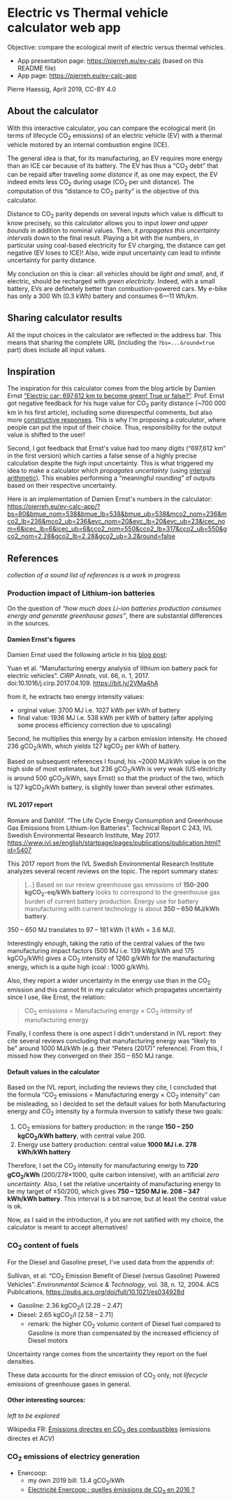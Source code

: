 # Electric vs Thermal vehicle calculator web app

Objective: compare the ecological merit of electric versus thermal vehicles.

* App presentation page: https://pierreh.eu/ev-calc (based on this README file)
* App page: https://pierreh.eu/ev-calc-app

Pierre Haessig, April 2019, CC-BY 4.0

## About the calculator

With this interactive calculator, you can compare the ecological merit
(in terms of lifecycle CO<sub>2</sub> emissions)
of an electric vehicle (EV) with a thermal vehicle
motored by an internal combustion engine (ICE).

The general idea is that, for its manufacturing,
an EV requires more energy than an ICE car because of its battery.
The EV has thus a “CO<sub>2</sub> debt” that can be repaid after traveling
*some distance* if, as one may expect, the EV indeed emits
less CO<sub>2</sub> during usage (CO<sub>2</sub> per unit distance).
The computation of this “distance to CO<sub>2</sub> parity” is the objective of
this calculator.

Distance to CO<sub>2</sub> parity depends on several inputs which value is difficult to
know precisely, so this calculator allows you to input
*lower and upper bounds* in addition to nominal values.
Then, it *propagates this uncertainty intervals* down to the final result.
Playing a bit with the numbers, in particular using coal-based electricity
for EV charging, the distance can get negative (EV loses to ICE)!
Also, wide input uncertainty can lead to infinite uncertainty
for parity distance.

My conclusion on this is clear: all vehicles should be *light and small*,
and, if electric, should be recharged with *green electricity*.
Indeed, with a small battery, EVs are definetely better than combustion-powered cars.
My e-bike has only a 300 Wh (0.3 kWh) battery and consumes 6—11 Wh/km.

## Sharing calculator results

All the input choices in the calculator are reflected in the address bar. This means that sharing the complete URL (including the `?bs=...&round=true` part) does include all input values.

## Inspiration

The inspiration for this calculator comes from the blog article by Damien Ernst
[“Electric car: 697,612 km to become green! True or false?”](http://blogs.ulg.ac.be/damien-ernst/electric-697612-km-to-become-green-true-or-false/).
Prof. Ernst got negative feedback for his huge value for CO<sub>2</sub> parity distance
(~700 000 km in his first article), including some disrespectful comments,
but also more [constructive responses](https://innovationorigins.com/correcting-misinformation-about-greenhouse-gas-emissions-of-electric-vehicles-auke-hoekstras-response-to-damien-ernsts-calculations/).
This is why I'm proposing a *calculator*,
where people can put the input of their choice.
Thus, responsibility for the output value is shifted to the user!

Second, I got feedback that Ernst's value had too many digits
(“697,612 km” in the first version)
which carries a false sense of a highly precise calculation despite the high input uncertainty.
This is what triggered my idea to make a calculator which *propagates
uncertainty* (using [interval arithmetic](https://en.wikipedia.org/wiki/Interval_arithmetic)).
This enables performing a “meaningful rounding” of outputs
based on their respective uncertainty.

Here is an implementation of Damien Ernst's numbers in the calculator:
https://pierreh.eu/ev-calc-app/?bs=80&bmue_nom=538&bmue_lb=538&bmue_ub=538&mco2_nom=236&mco2_lb=236&mco2_ub=236&evc_nom=20&evc_lb=20&evc_ub=23&icec_nom=6&icec_lb=6&icec_ub=6&cco2_nom=550&cco2_lb=317&cco2_ub=550&gco2_nom=2.28&gco2_lb=2.28&gco2_ub=3.2&round=false

## References

*collection of a sound list of references is a work in progress*

### Production impact of Lithium-ion batteries

On the question of *“how much does Li-ion batteries production consumes energy
and generate greenhouse gases”*, there are substantial differences in the sources.

#### Damien Ernst's figures

Damien Ernst used the following article in his [blog post](http://blogs.ulg.ac.be/damien-ernst/electric-697612-km-to-become-green-true-or-false/):

Yuan et al. “Manufacturing energy analysis of lithium ion battery pack for electric vehicles”.
*CIRP Annals*, vol. 66, n. 1, 2017. doi:10.1016/j.cirp.2017.04.109. https://bit.ly/2VMa4hA

from it, he extracts two energy intensity values:
* orginal value: 3700 MJ i.e. 1027 kWh per kWh of battery
* final value: 1936 MJ i.e. 538 kWh per kWh of battery (after applying some process efficiency correction due to upscaling)

Second, he multiplies this energy by a carbon emission intensity.
He chosed 236 gCO<sub>2</sub>/kWh, which yields 127 kgCO<sub>2</sub> per kWh of battery.

Based on subsequent references I found, his ~2000 MJ/kWh value
is on the high side of most estimates, but 236 gCO<sub>2</sub>/kWh is very weak
(US electricity is around 500 gCO<sub>2</sub>/kWh, says Ernst)
so that the product of the two, which is 127 kgCO<sub>2</sub>/kWh battery, is slightly lower than several other estimates.

#### IVL 2017 report

Romare and Dahllöf. “The Life Cycle Energy Consumption and Greenhouse Gas Emissions from Lithium-Ion Batteries”.
Technical Report C 243, IVL Swedish Environmental Research Institute, May 2017. https://www.ivl.se/english/startpage/pages/publications/publication.html?id=5407

This 2017 report from the IVL Swedish Environmental Research Institute
analyzes several recent reviews on the topic.
The report summary states:

> [...] Based on our review greenhouse gas emissions of
> **150-200 kgCO<sub>2</sub>-eq/kWh battery**
> looks to correspond to the greenhouse gas burden of current battery production.
> Energy use for battery manufacturing with current technology is about
> **350 – 650 MJ/kWh battery**.

350 – 650 MJ translates to 97 – 181 kWh (1 kWh = 3.6 MJ).

Interestingly enough, taking the ratio of the central values of the two manufacturing
impact factors (500 MJ i.e. 139 kWg/kWh and 175 kgCO<sub>2</sub>/kWh) gives a CO<sub>2</sub> intensity
of 1260 g/kWh for the manufacturing energy, which is a quite high (coal : 1000 g/kWh).

Also, they report a wider uncertainty in the energy use than in the CO<sub>2</sub> emission
and this cannot fit in my calculator which propagates uncertainty since I use,
like Ernst, the relation:

> CO<sub>2</sub> emissions = Manufacturing energy × CO<sub>2</sub> intensity of manufacturing energy

Finally, I confess there is one aspect I didn't understand in IVL report:
they cite several reviews concluding that manufacturing energy was “likely to be”
around 1000 MJ/kWh (e.g. their “Peters (2017)” reference).
From this, I missed how they converged on their 350 – 650 MJ range.

#### Default values in the calculator

Based on the IVL report, including the reviews they cite, I concluded that
the formula “CO<sub>2</sub> emissions = Manufacturing energy × CO<sub>2</sub> intensity” can be misleading,
so I decided to set the default values for both Manufacturing energy and CO<sub>2</sub> intensity by
a formula inversion to satisfy these two goals:

1. CO<sub>2</sub> emissions for battery production:
   in the range **150 – 250 kgCO<sub>2</sub>/kWh battery**, with central value 200.
2. Energy use battery production: central value **1000 MJ i.e. 278 kWh/kWh battery**

Therefore, I set the CO<sub>2</sub> intensity for manufacturing energy to **720 gCO<sub>2</sub>/kWh**
(200/278×1000, quite carbon intensive), with an artificial *zero uncertainty*.
Also, I set the relative uncertainty of manufacturing energy to be my target
of ±50/200, which gives **750 – 1250 MJ ie. 208 – 347 kWh/kWh battery**.
This interval is a bit narrow, but at least the central value is ok.

Now, as I said in the introduction, if you are not satified with my choice, the calculator is meant to accept alternatives!

### CO<sub>2</sub> content of fuels

For the Diesel and Gasoline preset, I've used data from the appendix of:

Sullivan, et al. “CO<sub>2</sub> Emission Benefit of Diesel (versus Gasoline) Powered Vehicles”.
*Environmental Science & Technology*, vol. 38, n. 12, 2004. ACS Publications, https://pubs.acs.org/doi/full/10.1021/es034928d

* Gasoline: 2.36 kgCO<sub>2</sub>/l [2.28 – 2.47]
* Diesel: 2.65 kgCO<sub>2</sub>/l [2.58 – 2.71]
  * remark: the higher CO<sub>2</sub> volumic content of Diesel fuel
    compared to Gasoline is more than compensated by the increased efficiency
    of Diesel motors

Uncertainty range comes from the uncertainty they report on the fuel densities.

These data accounts for the *direct* emission of CO<sub>2</sub> only,
not *lifecycle* emissions of greenhouse gases in general.

#### Other interesting sources:

*left to be explored*

Wikipedia FR: [Émissions directes en CO<sub>2</sub> des combustibles](https://fr.wikipedia.org/wiki/Empreinte_carbone#%C3%89missions_directes_en_CO2_des_combustibles) (emissions directes et ACV)

### CO<sub>2</sub> emissions of electricy generation

* Enercoop:
  * my own 2019 bill: 13.4 gCO<sub>2</sub>/kWh
  * [Electricité Enercoop : quelles émissions de CO<sub>2</sub> en 2016 ?](https://www.enercoop.fr/content/electricite-enercoop-quelles-emissions-de-co2-en-2016-0)
